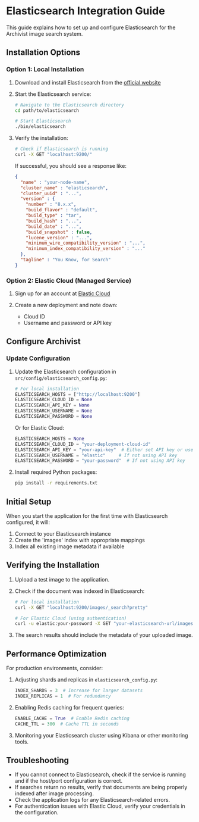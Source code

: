 # Elasticsearch Integration Guide

This guide explains how to set up and configure Elasticsearch for the Archivist image search system.

## Installation Options

### Option 1: Local Installation

1. Download and install Elasticsearch from the [official website](https://www.elastic.co/downloads/elasticsearch)

2. Start the Elasticsearch service:
   ```bash
   # Navigate to the Elasticsearch directory
   cd path/to/elasticsearch

   # Start Elasticsearch
   ./bin/elasticsearch
   ```

3. Verify the installation:
   ```bash
   # Check if Elasticsearch is running
   curl -X GET "localhost:9200/"
   ```

   If successful, you should see a response like:
   ```json
   {
     "name" : "your-node-name",
     "cluster_name" : "elasticsearch",
     "cluster_uuid" : "...",
     "version" : {
       "number" : "8.x.x",
       "build_flavor" : "default",
       "build_type" : "tar",
       "build_hash" : "...",
       "build_date" : "...",
       "build_snapshot" : false,
       "lucene_version" : "...",
       "minimum_wire_compatibility_version" : "...",
       "minimum_index_compatibility_version" : "..."
     },
     "tagline" : "You Know, for Search"
   }
   ```

### Option 2: Elastic Cloud (Managed Service)

1. Sign up for an account at [Elastic Cloud](https://cloud.elastic.co/)

2. Create a new deployment and note down:
   - Cloud ID
   - Username and password or API key

## Configure Archivist

### Update Configuration

1. Update the Elasticsearch configuration in `src/config/elasticsearch_config.py`:

   ```python
   # For local installation
   ELASTICSEARCH_HOSTS = ["http://localhost:9200"]
   ELASTICSEARCH_CLOUD_ID = None
   ELASTICSEARCH_API_KEY = None
   ELASTICSEARCH_USERNAME = None
   ELASTICSEARCH_PASSWORD = None
   ```

   Or for Elastic Cloud:

   ```python
   ELASTICSEARCH_HOSTS = None
   ELASTICSEARCH_CLOUD_ID = "your-deployment-cloud-id"
   ELASTICSEARCH_API_KEY = "your-api-key"  # Either set API key or username/password
   ELASTICSEARCH_USERNAME = "elastic"     # If not using API key
   ELASTICSEARCH_PASSWORD = "your-password"  # If not using API key
   ```

2. Install required Python packages:

   ```bash
   pip install -r requirements.txt
   ```

## Initial Setup

When you start the application for the first time with Elasticsearch configured, it will:

1. Connect to your Elasticsearch instance
2. Create the 'images' index with appropriate mappings
3. Index all existing image metadata if available

## Verifying the Installation

1. Upload a test image to the application.

2. Check if the document was indexed in Elasticsearch:
   
   ```bash
   # For local installation
   curl -X GET "localhost:9200/images/_search?pretty"
   
   # For Elastic Cloud (using authentication)
   curl -u elastic:your-password -X GET "your-elasticsearch-url/images/_search?pretty"
   ```

3. The search results should include the metadata of your uploaded image.

## Performance Optimization

For production environments, consider:

1. Adjusting shards and replicas in `elasticsearch_config.py`:
   ```python
   INDEX_SHARDS = 3  # Increase for larger datasets
   INDEX_REPLICAS = 1  # For redundancy
   ```

2. Enabling Redis caching for frequent queries:
   ```python
   ENABLE_CACHE = True  # Enable Redis caching
   CACHE_TTL = 300  # Cache TTL in seconds
   ```

3. Monitoring your Elasticsearch cluster using Kibana or other monitoring tools.

## Troubleshooting

- If you cannot connect to Elasticsearch, check if the service is running and if the host/port configuration is correct.
- If searches return no results, verify that documents are being properly indexed after image processing.
- Check the application logs for any Elasticsearch-related errors.
- For authentication issues with Elastic Cloud, verify your credentials in the configuration. 